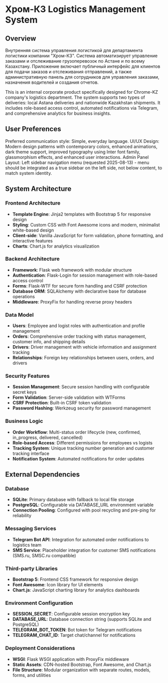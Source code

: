 # Хром-КЗ Logistics Management System

## Overview

Внутренняя система управления логистикой для департамента логистики компании "Хром-КЗ". Система автоматизирует управление заказами и отслеживание грузоперевозок по Астане и по всему Казахстану. Приложение включает публичный интерфейс для клиентов для подачи заказов и отслеживания отправлений, а также административную панель для сотрудников для управления заказами, назначения водителей и создания отчетов.

This is an internal corporate product specifically designed for Chrome-KZ company's logistics department. The system supports two types of deliveries: local Astana deliveries and nationwide Kazakhstan shipments. It includes role-based access control, automated notifications via Telegram, and comprehensive analytics for business insights.

## User Preferences

Preferred communication style: Simple, everyday language.
UI/UX Design: Modern design patterns with contemporary colors, enhanced animations, dark theme support, improved typography using Inter font family, glassmorphism effects, and enhanced user interactions.
Admin Panel Layout: Left sidebar navigation menu (requested 2025-08-13) - menu should be integrated as a true sidebar on the left side, not below content, to match system identity.

## System Architecture

### Frontend Architecture
- **Template Engine**: Jinja2 templates with Bootstrap 5 for responsive design
- **Styling**: Custom CSS with Font Awesome icons and modern, minimalist white-based design
- **Client-side**: Vanilla JavaScript for form validation, phone formatting, and interactive features
- **Charts**: Chart.js for analytics visualization

### Backend Architecture
- **Framework**: Flask web framework with modular structure
- **Authentication**: Flask-Login for session management with role-based access control
- **Forms**: Flask-WTF for secure form handling and CSRF protection
- **Database ORM**: SQLAlchemy with declarative base for database operations
- **Middleware**: ProxyFix for handling reverse proxy headers

### Data Model
- **Users**: Employee and logist roles with authentication and profile management
- **Orders**: Comprehensive order tracking with status management, customer info, and shipping details
- **Drivers**: Driver management with vehicle information and assignment tracking
- **Relationships**: Foreign key relationships between users, orders, and drivers

### Security Features
- **Session Management**: Secure session handling with configurable secret keys
- **Form Validation**: Server-side validation with WTForms
- **CSRF Protection**: Built-in CSRF token validation
- **Password Hashing**: Werkzeug security for password management

### Business Logic
- **Order Workflow**: Multi-status order lifecycle (new, confirmed, in_progress, delivered, cancelled)
- **Role-based Access**: Different permissions for employees vs logists
- **Tracking System**: Unique tracking number generation and customer tracking interface
- **Notification System**: Automated notifications for order updates

## External Dependencies

### Database
- **SQLite**: Primary database with fallback to local file storage
- **PostgreSQL**: Configurable via DATABASE_URL environment variable
- **Connection Pooling**: Configured with pool recycling and pre-ping for reliability

### Messaging Services
- **Telegram Bot API**: Integration for automated order notifications to logistics team
- **SMS Service**: Placeholder integration for customer SMS notifications (SMS.ru, SMSC.ru compatible)

### Third-party Libraries
- **Bootstrap 5**: Frontend CSS framework for responsive design
- **Font Awesome**: Icon library for UI elements
- **Chart.js**: JavaScript charting library for analytics dashboards

### Environment Configuration
- **SESSION_SECRET**: Configurable session encryption key
- **DATABASE_URL**: Database connection string (supports SQLite and PostgreSQL)
- **TELEGRAM_BOT_TOKEN**: Bot token for Telegram notifications
- **TELEGRAM_CHAT_ID**: Target chat/channel for notifications

### Deployment Considerations
- **WSGI**: Flask WSGI application with ProxyFix middleware
- **Static Assets**: CDN-hosted Bootstrap, Font Awesome, and Chart.js
- **File Structure**: Modular organization with separate routes, models, forms, and utilities